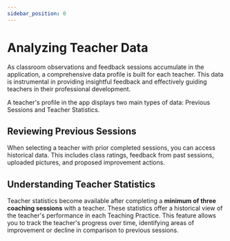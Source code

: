 ```yaml
---
sidebar_position: 0
---
```


# Analyzing Teacher Data

As classroom observations and feedback sessions accumulate in the application, a comprehensive data profile is built for each teacher. This data is instrumental in providing insightful feedback and effectively guiding teachers in their professional development.

A teacher's profile in the app displays two main types of data: Previous Sessions and Teacher Statistics.

## Reviewing Previous Sessions

When selecting a teacher with prior completed sessions, you can access historical data. This includes class ratings, feedback from past sessions, uploaded pictures, and proposed improvement actions.

## Understanding Teacher Statistics

Teacher statistics become available after completing a **minimum of three coaching sessions** with a teacher. These statistics offer a historical view of the teacher's performance in each Teaching Practice. This feature allows you to track the teacher's progress over time, identifying areas of improvement or decline in comparison to previous sessions.
